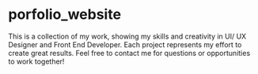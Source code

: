 # porfolio_website
This is a collection of my work, showing my skills and creativity in UI/ UX Designer and Front End Developer. Each project represents my effort to create great results.  Feel free to contact me for questions or opportunities to work together!
